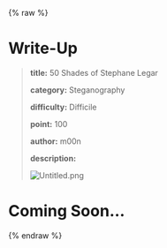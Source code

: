 
{% raw %}
# Write-Up
> **title:** 50 Shades of Stephane Legar
>
> **category:** Steganography
>
> **difficulty:** Difficile
>
> **point:** 100
>
> **author:** m00n
>
> **description:**
>
> ![Untitled.png](/files/ab752ea14ceac835b51fe7e88d31b1b3/Untitled.png)
>
> 


# Coming Soon...

{% endraw %}
